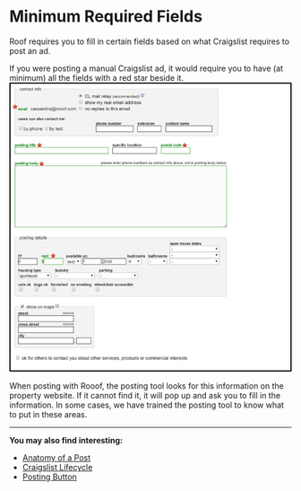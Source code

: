 # Minimum Required Fields

Roof requires you to fill in certain fields based on what Craigslist requires to post an ad.

If you were posting a manual Craigslist ad, it would require you to have (at minimum) all the fields with a red star beside it.
![](craigslist1.jpg)

When posting with Rooof, the posting tool looks for this information on the property website. If it cannot find it, it will pop up and ask you to fill in the information. In some cases, we have trained the posting tool to know what to put in these areas.

---

**You may also find interesting:**
- [Anatomy of a Post](http://docs.rooof.com/anatomymd.html)
- [Craigslist Lifecycle](http://docs.rooof.com/craigslistlifecycle_md.html)
- [Posting Button](http://docs.rooof.com/postingbutton_md.html)